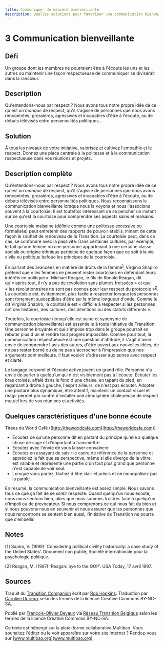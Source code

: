 ```yaml
---
title: Communiquer de manière bienveillante
description: Quelles solutions pour favoriser une communication bienveillante en groupe?
---
```


# 3 Communication bienveillante

## Défi

Un groupe dont les membres ne pourraient être à l'écoute les uns et les autres ou maintenir une façon respectueuse de communiquer se diviserait dans la rancœur.

## Description

Qu'entendons-nous par respect ? Nous avons tous notre propre idée de ce qu'est un *manque* de respect, qu'il s'agisse de personnes que nous avons rencontrées, grossières, agressives et incapables d'être à l'écoute, ou de débats télévisés entre personnalités politiques...

## Solution
À tous les niveaux de votre initiative, valorisez et cultivez l'empathie et le respect. Donnez une place centrale à la politesse et à la communication respectueuse dans vos réunions et projets. 

## Description complète

Qu'entendons-nous par respect ? Nous avons tous notre propre idée de ce qu'est un *manque* de respect, qu'il s'agisse de personnes que nous avons rencontrées, grossières, agressives et incapables d'être à l'écoute, ou de débats télévisés entre personnalités politiques. Nous reconnaissons la communication bienveillante lorsque nous la voyons et nous l'associons souvent à la courtoisie. Il est toutefois intéressant de se pencher un instant sur ce qu'est la courtoise pour comprendre ses aspects sains et malsains. 

Une courtoisie malsaine (définie comme une politesse excessive ou formalisée) peut entretenir des rapports de pouvoir établis, minant de cette façon le souhait de renouveau de la Transition. La courtoisie peut, dans ce cas, se confondre avec la passivité. Dans certaines cultures, par exemple, le fait qu'une femme ou une personne appartenant à une certaine classe sociale ou origine ethnique participe de quelque façon que ce soit à la vie civile ou politique bafoue les principes de la courtoisie. 

En parlant des avancées en matière de droits de la femme<sup>[1](#note)</sup>, Virginia Shapiro prétend que « les femmes ne peuvent rester courtoises en défendant leurs intérêts en politique ». Michael Reagan, le fils de Ronald Reagan, dit qu'« après tout, il n'y a pas de révolution sans plumes froissées » et que « les révolutionnaires ne sont pas connus pour leur respect du protocole »<sup>[2](#note)</sup>. La courtoisie est, évidemment, plus facile à respecter lorsque les personnes sont fortement susceptibles d'être sur la même longueur d'onde. Comme le dit Virginia Shapiro, la courtoisie est « difficile à respecter si les personnes ont des histoires, des cultures, des intentions ou des statuts différents ».

Toutefois, la courtoisie (lorsqu'elle est saine et synonyme de communication bienveillante) est essentielle à toute initiative de Transition. Une personne bruyante et qui s'impose trop dans le groupe pourrait en rebuter plus d'un et rendre tout progrès impossible. Comme pour tout, la communication respectueuse est une question d'attitude, il s'agit d'avoir envie de comprendre l'avis des autres, d'être ouvert aux nouvelles idées, de ne pas rester borné ou de ne pas s'accrocher à l'impression que nos arguments sont meilleurs. Il faut vouloir s'adresser aux autres avec respect et clarté. 

Le langage corporel et l'écoute active jouent un grand rôle. Personne n'a envie de parler à quelqu'un qui n'est visiblement pas à l'écoute. Écouter les bras croisés, affalé dans le fond d'une chaise, en tapant du pied, en regardant à droite à gauche, l'esprit ailleurs, ce n'est pas écouter. Adopter une posture plus dynamique, être attentif, maintenir un contact visuel et réagir permet par contre d'installer une atmosphère chaleureuse de respect mutuel lors de vos réunions et activités. 

## Quelques caractéristiques d'une bonne écoute
Tirées du World Café ([http://theworldcafe.com](http://theworldcafe.com))

- Écoutez ce qu'une personne dit en partant du principe qu'elle a quelque chose de sage et d'important à transmettre
- Écoutez avec l'envie de vous laisser convaincre
- Écoutez en essayant de saisir le cadre de référence de la personne et appréciez le fait que sa perspective, même si elle diverge de la vôtre, est valable et représente une partie d'un tout plus grand que personne n'est capable de voir seul. 
- Lorsque vous parlez, tâchez d'être clair et précis et ne monopolisez pas la parole.

En résumé, la communication bienveillante est assez simple. Nous savons tous ce que ça fait de se *sentir* respecté. Quand quelqu'un nous écoute, nous nous sentons bien, alors que nous sommes frustrés face à quelqu'un d'impoli ou de provocateur. Si nous comprenons ce qui nous fait du bien et si nous pouvons nous en souvenir et nous assurer que les personnes que nous rencontrons se sentent bien aussi, l'initiative de Transition ne pourra que s'embellir.

<a id="note"> </a>
## Notes

[1] Sapiro, V. (1999) 'Considering political civility historically: a case study of the United States'. Document non publié, Société internationale pour la psychologie politique.

[2] Reagan, M. (1997) 'Reagan: bye to the GOP'. USA Today, 17 avril 1997.

## Sources
Traduit du [Transition Companion](https://www.transitionnetwork.org/transition-companion) écrit par [Rob Hopkins](https://www.transitionnetwork.org/about/people/staff-and-key-contributors). Traduction par [Caroline Durieux](http://www.reseautransition.be/articles/author/caroline-durieux/) selon les termes de la licence Creative Commons BY-NC-SA.

Publié par [François-Olivier Devaux](mailto:francois@reseautransition.be) via [Réseau Transition Belgique](http://www.reseautransition.be/) selon les termes de la licence Creative Commons BY-NC-SA.

Ce texte est hébergé sur la plate-forme collaborative Multibao. Vous souhaitez l'éditer ou le voir apparaître sur votre site internet ? Rendez-vous sur [www.multibao.org](www.multibao.org)
